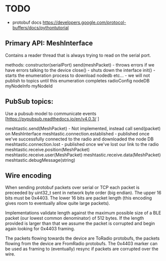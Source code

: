 # TODO

* protobuf docs https://developers.google.com/protocol-buffers/docs/pythontutorial

## Primary API: MeshInterface
Contains a reader thread that is always trying to read on the serial port.

methods:
constructor(serialPort)
send(meshPacket) - throws errors if we have errors talking to the device
close() - shuts down the interface
init() - starts the enumeration process to download nodedb etc... - we will not publish to topics until this enumeration completes
radioConfig
nodeDB
myNodeInfo
myNodeId

## PubSub topics:
Use a pubsub model to communicate events [https://pypubsub.readthedocs.io/en/v4.0.3/ ]

meshtastic.send(MeshPacket) - Not implemented, instead call send(packet) on MeshInterface
meshtastic.connection.established - published once we've successfully connected to the radio and downloaded the node DB
meshtastic.connection.lost - published once we've lost our link to the radio
meshtastic.receive.position(MeshPacket)
meshtastic.receive.user(MeshPacket)
meshtastic.receive.data(MeshPacket)
meshtastic.debugMessage(string)

## Wire encoding

When sending protobuf packets over serial or TCP each packet is preceeded by uint32_t sent in network byte order (big endian).
The upper 16 bits must be 0x4403.  The lower 16 bits are packet length (this encoding gives room to eventually allow quite large packets).

Implementations validate length against the maximum possible size of a BLE packet (our lowest common denominator) of 512 bytes.  If the 
length provided is larger than that we assume the packet is corrupted and begin again looking for 0x4403 framing.

The packets flowing towards the device are ToRadio protobufs, the packets flowing from the device are FromRadio protobufs.
The 0x4403 marker can be used as framing to (eventually) resync if packets are corrupted over the wire.


